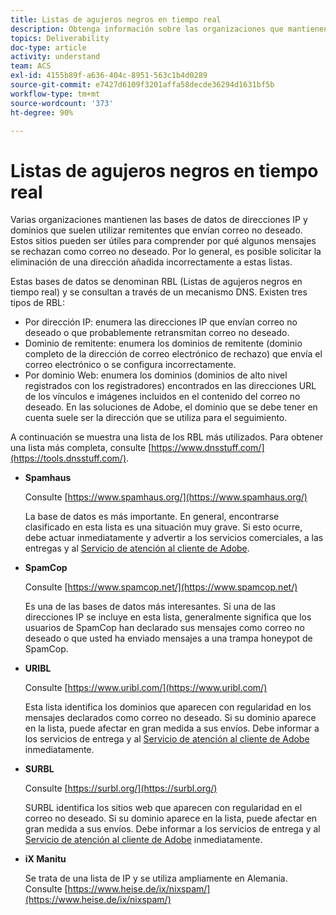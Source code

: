 ```yaml
---
title: Listas de agujeros negros en tiempo real
description: Obtenga información sobre las organizaciones que mantienen listas de direcciones IP y dominios que probablemente utilicen los remitentes de correo no deseado.
topics: Deliverability
doc-type: article
activity: understand
team: ACS
exl-id: 4155b89f-a636-404c-8951-563c1b4d0289
source-git-commit: e7427d6109f3201affa58decde36294d1631bf5b
workflow-type: tm+mt
source-wordcount: '373'
ht-degree: 90%

---
```


# Listas de agujeros negros en tiempo real

Varias organizaciones mantienen las bases de datos de direcciones IP y dominios que suelen utilizar remitentes que envían correo no deseado. Estos sitios pueden ser útiles para comprender por qué algunos mensajes se rechazan como correo no deseado. Por lo general, es posible solicitar la eliminación de una dirección añadida incorrectamente a estas listas.

Estas bases de datos se denominan RBL (Listas de agujeros negros en tiempo real) y se consultan a través de un mecanismo DNS. Existen tres tipos de RBL:

* Por dirección IP: enumera las direcciones IP que envían correo no deseado o que probablemente retransmitan correo no deseado.
* Dominio de remitente: enumera los dominios de remitente (dominio completo de la dirección de correo electrónico de rechazo) que envía el correo electrónico o se configura incorrectamente.
* Por dominio Web: enumera los dominios (dominios de alto nivel registrados con los registradores) encontrados en las direcciones URL de los vínculos e imágenes incluidos en el contenido del correo no deseado. En las soluciones de Adobe, el dominio que se debe tener en cuenta suele ser la dirección que se utiliza para el seguimiento.

A continuación se muestra una lista de los RBL más utilizados. Para obtener una lista más completa, consulte [https://www.dnsstuff.com/](https://tools.dnsstuff.com/).

* **Spamhaus**

  Consulte [https://www.spamhaus.org/](https://www.spamhaus.org/)

  La base de datos es más importante. En general, encontrarse clasificado en esta lista es una situación muy grave. Si esto ocurre, debe actuar inmediatamente y advertir a los servicios comerciales, a las entregas y al [Servicio de atención al cliente de Adobe](https://helpx.adobe.com/es/enterprise/admin-guide.html/enterprise/using/support-for-experience-cloud.ug.html).

* **SpamCop**

  Consulte [https://www.spamcop.net/](https://www.spamcop.net/)

  Es una de las bases de datos más interesantes. Si una de las direcciones IP se incluye en esta lista, generalmente significa que los usuarios de SpamCop han declarado sus mensajes como correo no deseado o que usted ha enviado mensajes a una trampa honeypot de SpamCop.

* **URIBL**

  Consulte [https://www.uribl.com/](https://www.uribl.com/)

  Esta lista identifica los dominios que aparecen con regularidad en los mensajes declarados como correo no deseado. Si su dominio aparece en la lista, puede afectar en gran medida a sus envíos. Debe informar a los servicios de entrega y al [Servicio de atención al cliente de Adobe](https://helpx.adobe.com/es/enterprise/admin-guide.html/enterprise/using/support-for-experience-cloud.ug.html) inmediatamente.

* **SURBL**

  Consulte [https://surbl.org/](https://surbl.org/)

  SURBL identifica los sitios web que aparecen con regularidad en el correo no deseado. Si su dominio aparece en la lista, puede afectar en gran medida a sus envíos. Debe informar a los servicios de entrega y al [Servicio de atención al cliente de Adobe](https://helpx.adobe.com/es/enterprise/admin-guide.html/enterprise/using/support-for-experience-cloud.ug.html) inmediatamente.

* **iX Manitu**

  Se trata de una lista de IP y se utiliza ampliamente en Alemania. Consulte [https://www.heise.de/ix/nixspam/](https://www.heise.de/ix/nixspam/)

<!--* SORBS

  [https://www.nl.sorbs.net](https://www.nl.sorbs.net) compiles a list of IP addresses that are reputed to be dynamic IP address (i.e. attributed temporarily to ISP subscribers) or "open relay" addresses. Certain domains check whether the IP address of a sender is not listed on this site before accepting email. Checking the IP addresses on this site can prove useful.-->
